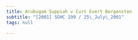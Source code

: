 ```yaml
---
title: Arubugam Suppiah v Curt Evert Borgensten
subtitle: "[2001] SGHC 199 / 25\_July\_2001"
tags: null

---
```


